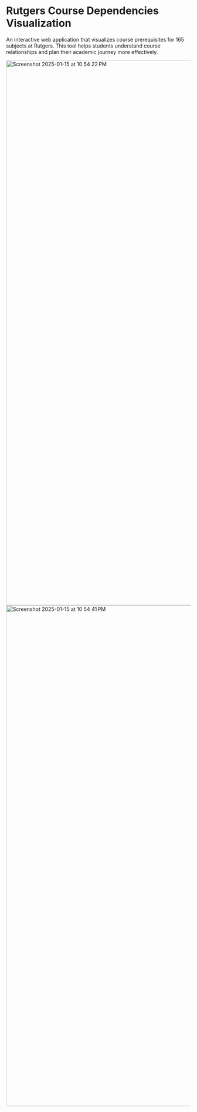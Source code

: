 # Rutgers Course Dependencies Visualization

An interactive web application that visualizes course prerequisites for 165 subjects at Rutgers. This tool helps students understand course relationships and plan their academic journey more effectively.

<img width="1486" alt="Screenshot 2025-01-15 at 10 54 22 PM" src="https://github.com/user-attachments/assets/88797456-98d0-4608-99ef-7a32101a88e3" />
<img width="1366" alt="Screenshot 2025-01-15 at 10 54 41 PM" src="https://github.com/user-attachments/assets/981d858c-a9e8-482b-9357-d1b3fd9f87b5" />
